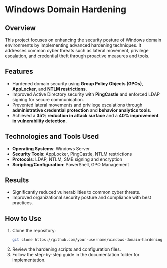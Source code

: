 
# **Windows Domain Hardening**

## **Overview**  
This project focuses on enhancing the security posture of Windows domain environments by implementing advanced hardening techniques. It addresses common cyber threats such as lateral movement, privilege escalation, and credential theft through proactive measures and tools.

## **Features**  
- Hardened domain security using **Group Policy Objects (GPOs)**, **AppLocker**, and **NTLM restrictions**.  
- Improved Active Directory security with **PingCastle** and enforced LDAP signing for secure communication.  
- Prevented lateral movements and privilege escalations through **administrative credential protection** and **behavior analytics tools**.  
- Achieved a **35% reduction in attack surface** and a **40% improvement in vulnerability detection**.  

## **Technologies and Tools Used**  
- **Operating Systems**: Windows Server  
- **Security Tools**: AppLocker, PingCastle, NTLM restrictions  
- **Protocols**: LDAP, NTLM, SMB signing and encryption  
- **Scripting/Configuration**: PowerShell, GPO Management  

## **Results**  
- Significantly reduced vulnerabilities to common cyber threats.  
- Improved organizational security posture and compliance with best practices.

## **How to Use**  
1. Clone the repository:  
   ```bash
   git clone https://github.com/your-username/windows-domain-hardening.git
   ```  
2. Review the hardening scripts and configuration files.  
3. Follow the step-by-step guide in the documentation folder for implementation.  
